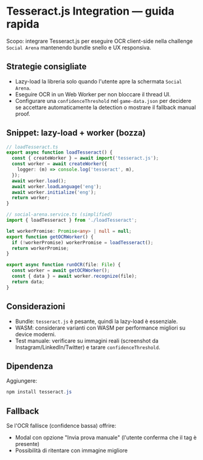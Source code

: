 # Tesseract.js Integration — guida rapida

Scopo: integrare Tesseract.js per eseguire OCR client-side nella challenge `Social Arena` mantenendo bundle snello e UX responsiva.

## Strategie consigliate

- Lazy-load la libreria solo quando l'utente apre la schermata `Social Arena`.
- Eseguire OCR in un Web Worker per non bloccare il thread UI.
- Configurare una `confidenceThreshold` nel `game-data.json` per decidere se accettare automaticamente la detection o mostrare il fallback manual proof.

## Snippet: lazy-load + worker (bozza)

```ts
// loadTesseract.ts
export async function loadTesseract() {
  const { createWorker } = await import('tesseract.js');
  const worker = await createWorker({
    logger: (m) => console.log('tesseract', m),
  });
  await worker.load();
  await worker.loadLanguage('eng');
  await worker.initialize('eng');
  return worker;
}
```

```ts
// social-arena.service.ts (simplified)
import { loadTesseract } from './loadTesseract';

let workerPromise: Promise<any> | null = null;
export function getOCRWorker() {
  if (!workerPromise) workerPromise = loadTesseract();
  return workerPromise;
}

export async function runOCR(file: File) {
  const worker = await getOCRWorker();
  const { data } = await worker.recognize(file);
  return data;
}
```

## Considerazioni

- Bundle: `tesseract.js` è pesante, quindi la lazy-load è essenziale.
- WASM: considerare varianti con WASM per performance migliori su device moderni.
- Test manuale: verificare su immagini reali (screenshot da Instagram/LinkedIn/Twitter) e tarare `confidenceThreshold`.

## Dipendenza

Aggiungere:

```powershell
npm install tesseract.js
```

## Fallback

Se l'OCR fallisce (confidence bassa) offrire:

- Modal con opzione "Invia prova manuale" (l'utente conferma che il tag è presente)
- Possibilità di ritentare con immagine migliore
